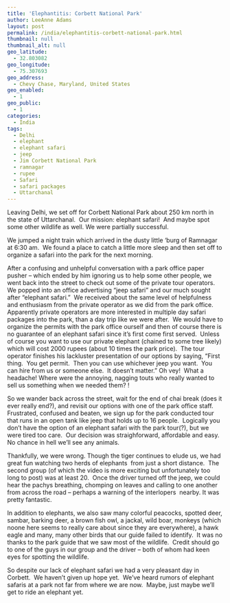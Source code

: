 ```yaml
---
title: 'Elephantitis: Corbett National Park'
author: LeeAnne Adams
layout: post
permalink: /india/elephantitis-corbett-national-park.html
thumbnail: null
thumbnail_alt: null
geo_latitude:
  - 32.803082
geo_longitude:
  - 75.307693
geo_address:
  - Chevy Chase, Maryland, United States
geo_enabled:
  - 1
geo_public:
  - 1
categories:
  - India
tags:
  - Delhi
  - elephant
  - elephant safari
  - jeep
  - Jim Corbett National Park
  - ramnagar
  - rupee
  - Safari
  - safari packages
  - Uttarchanal
---
```

Leaving Delhi, we set off for Corbett National Park about 250 km north in the state of Uttarchanal.  Our mission: elephant safari!  And maybe spot some other wildlife as well. We were partially successful.

We jumped a night train which arrived in the dusty little &#8216;burg of Ramnagar at 6:30 am.  We found a place to catch a little more sleep and then set off to organize a safari into the park for the next morning. 

After a confusing and unhelpful conversation with a park office paper pusher &#8211; which ended by him ignoring us to help some other people, we went back into the street to check out some of the private tour operators.  We popped into an office advertising &#8220;jeep safari&#8221; and our much sought after &#8220;elephant safari.&#8221;  We received about the same level of helpfulness and enthusiasm from the private operator as we did from the park office.  Apparently private operators are more interested in multiple day safari packages into the park, than a day trip like we were after.  We would have to organize the permits with the park office ourself and then of course there is no guarantee of an elephant safari since it&#8217;s first come first served.  Unless of course you want to use our private elephant (chained to some tree likely) which will cost 2000 rupees (about 10 times the park price).  The tour operator finishes his lackluster presentation of our options by saying, &#8220;First thing.  You get permit.  Then you can use whichever jeep you want.  You can hire from us or someone else.  It doesn&#8217;t matter.&#8221; Oh vey!  What a headache! Where were the annoying, nagging touts who really wanted to sell us something when we needed them? !

So we wander back across the street, wait for the end of chai break (does it ever really end?), and revisit our options with one of the park office staff.  Frustrated, confused and beaten, we sign up for the park conducted tour that runs in an open tank like jeep that holds up to 16 people.  Logically you don&#8217;t have the option of an elephant safari with the park tour(?), but we were tired too care.  Our decision was straighforward, affordable and easy.  No chance in hell we&#8217;ll see any animals.

Thankfully, we were wrong. Though the tiger continues to elude us, we had great fun watching two herds of elephants  from just a short distance.  The second group (of which the video is more exciting but unfortunately too long to post) was at least 20.  Once the driver turned off the jeep, we could hear the pachys breathing, chomping on leaves and calling to one another from across the road &#8211; perhaps a warning of the interlopers  nearby. It was pretty fantastic.

In addition to elephants, we also saw many colorful peacocks, spotted deer, sambar, barking deer, a brown fish owl, a jackal, wild boar, monkeys (which noone here seems to really care about since they are everywhere), a hawk eagle and many, many other birds that our guide failed to identify.  It was no thanks to the park guide that we saw most of the wildlife.  Credit should go to one of the guys in our group and the driver &#8211; both of whom had keen eyes for spotting the wildlife.

So despite our lack of elephant safari we had a very pleasant day in Corbett.  We haven&#8217;t given up hope yet.  We&#8217;ve heard rumors of elephant safaris at a park not far from where we are now.  Maybe, just maybe we&#8217;ll get to ride an elephant yet. 